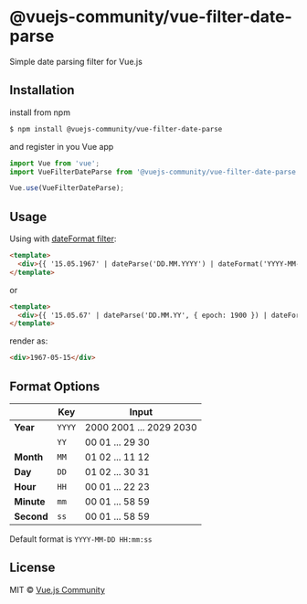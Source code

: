 # @vuejs-community/vue-filter-date-parse
Simple date parsing filter for Vue.js

## Installation

install from npm
```bash
$ npm install @vuejs-community/vue-filter-date-parse
```
and register in you Vue app
```js
import Vue from 'vue';
import VueFilterDateParse from '@vuejs-community/vue-filter-date-parse';

Vue.use(VueFilterDateParse);
```

## Usage

Using with [dateFormat filter](https://github.com/vuejs-community/vue-filter-date-format):

```html
<template>
  <div>{{ '15.05.1967' | dateParse('DD.MM.YYYY') | dateFormat('YYYY-MM-DD') }}</div>
</template>
```

or

```html
<template>
  <div>{{ '15.05.67' | dateParse('DD.MM.YY', { epoch: 1900 }) | dateFormat('YYYY-MM-DD') }}</div>
</template>
```

render as:

```html
<div>1967-05-15</div>
```

## Format Options

|            | Key    | Input                   |
| ---------- | ------ | ----------------------- |
| **Year**   | `YYYY` | 2000 2001 ... 2029 2030 |
|            | `YY`   | 00 01 ... 29 30         |
| **Month**  | `MM`   | 01 02 ... 11 12         |
| **Day**    | `DD`   | 01 02 ... 30 31         |
| **Hour**   | `HH`   | 00 01 ... 22 23         |
| **Minute** | `mm`   | 00 01 ... 58 59         |
| **Second** | `ss`   | 00 01 ... 58 59         |

Default format is `YYYY-MM-DD HH:mm:ss`

## License

MIT © [Vue.js Community](https://github.com/vuejs-community)
